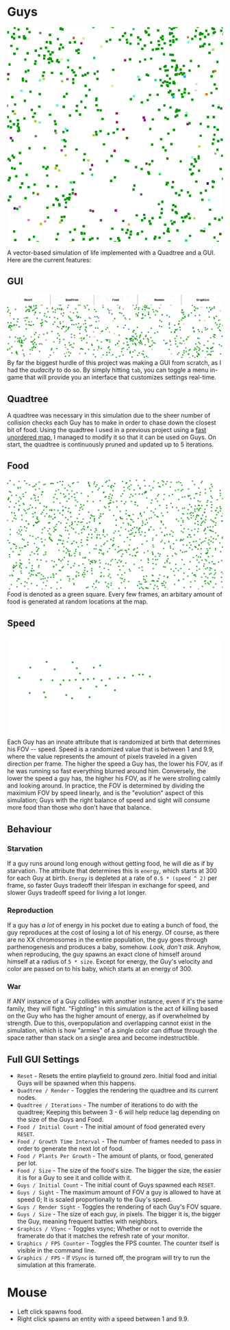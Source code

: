 # Guys
![Guys GIF](Guys.gif)

A vector-based simulation of life implemented with a Quadtree and a GUI. Here are the current features:

## GUI
![GUI GIF](GUI.gif)
By far the biggest hurdle of this project was making a GUI from scratch, as I had the *audacity* to do so. By simply hitting `tab`, you can toggle a menu in-game that will provide you an interface that customizes settings real-time. 

## Quadtree
A quadtree was necessary in this simulation due to the sheer number of collision checks each Guy has to make in order to chase down the closest bit of food. Using the quadtree I used in a previous project using a [fast unordered map](https://github.com/Tessil/hopscotch-map), I managed to modify it so that it can be used on Guys. On start, the quadtree is continuously pruned and updated up to 5 iterations.  

## Food
![FOOD GIF](FOOD.gif)
Food is denoted as a green square. Every few frames, an arbitary amount of food is generated at random locations at the map.

## Speed
![SPEED GIF](SPEEDvsFOV.gif)
Each Guy has an innate attribute that is randomized at birth that determines his FOV -- speed. Speed is a randomized value that is between 1 and 9.9, where the value represents the amount of pixels traveled in a given direction per frame. The higher the speed a Guy has, the lower his FOV, as if he was running so fast everything blurred around him. Conversely, the lower the speed a guy has, the higher his FOV, as if he were strolling calmly and looking around. In practice, the FOV is determined by dividing the maximium FOV by speed linearly, and is the "evolution" aspect of this simulation; Guys with the right balance of speed and sight will consume more food than those who don't have that balance.

## Behaviour 

### Starvation
If a guy runs around long enough without getting food, he will die as if by starvation. The attribute that determines this is `energy`, which starts at 300 for each Guy at birth. `Energy` is depleted at a rate of `0.5 * (speed ^ 2)` per frame, so faster Guys tradeoff their lifespan in exchange for speed, and slower Guys tradeoff speed for living a lot longer. 

### Reproduction
If a guy has *a lot* of energy in his pocket due to eating a bunch of food, the guy reproduces at the cost of losing a lot of his energy. Of course, as there are no XX chromosomes in the entire population, the guy goes through parthenogenesis and produces a baby, somehow. *Look, don't ask.* Anyhow, when reproducing, the guy spawns an exact clone of himself around himself at a radius of `5 * size`. Except for energy, the Guy's velocity and color are passed on to his baby, which starts at an energy of 300.

### War
If ANY instance of a Guy collides with another instance, even if it's the same family, they will fight. "Fighting" in this simulation is the act of killing based on the Guy who has the higher amount of energy, as if overwhelmed by strength. Due to this, overpopulation and overlapping cannot exist in the simulation, which is how "armies" of a single color can diffuse through the space rather than stack on a single area and become indestructible. 

## Full GUI Settings

* `Reset` - Resets the entire playfield to ground zero. Initial food and initial Guys will be spawned when this happens. 
* `Quadtree / Render` - Toggles the rendering the quadtree and its current nodes.
* `Quadtree / Iterations` - The number of iterations to do with the quadtree; Keeping this between 3 - 6 will help reduce lag depending on the size of the Guys and Food. 
* `Food / Initial Count` - The initial amount of food generated every `RESET`.
* `Food / Growth Time Interval` - The number of frames needed to pass in order to generate the next lot of food.
* `Food / Plants Per Growth` - The amount of plants, or food, generated per lot. 
* `Food / Size` - The size of the food's size. The bigger the size, the easier it is for a Guy to see it and collide with it.
* `Guys / Initial Count` - The initial count of Guys spawned each `RESET`.
* `Guys / Sight` - The maximum amount of FOV a guy is allowed to have at speed 0; It is scaled proportionally to the Guy's speed. 
* `Guys / Render Sight` - Toggles the rendering of each Guy's FOV square. 
* `Guys / Size` - The size of each guy, in pixels. The bigger it is, the bigger the Guy, meaning frequent battles with neighbors. 
* `Graphics / VSync` - Toggles vsync; Whether or not to override the framerate do that it matches the refresh rate of your monitor. 
* `Graphics / FPS Counter` - Toggles the FPS counter. The counter itself is visible in the command line.
* `Graphics / FPS` - If `VSync` is turned off, the program will try to run the simulation at this framerate. 



# Mouse 
* Left click spawns food.
* Right click spawns an entity with a speed between 1 and 9.9.
